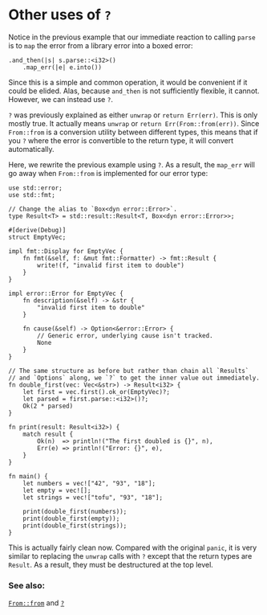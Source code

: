 # Other uses of `?`

Notice in the previous example that our immediate reaction to calling
`parse` is to `map` the error from a library error into a boxed
error:

```rust,ignore
.and_then(|s| s.parse::<i32>()
    .map_err(|e| e.into())
```

Since this is a simple and common operation, it would be convenient if it
could be elided. Alas, because `and_then` is not sufficiently flexible, it
cannot. However, we can instead use `?`.

`?` was previously explained as either `unwrap` or `return Err(err)`.
This is only mostly true. It actually means `unwrap` or
`return Err(From::from(err))`. Since `From::from` is a conversion utility
between different types, this means that if you `?` where the error is
convertible to the return type, it will convert automatically.

Here, we rewrite the previous example using `?`. As a result, the
`map_err` will go away when `From::from` is implemented for our error type:

```rust,editable
use std::error;
use std::fmt;

// Change the alias to `Box<dyn error::Error>`.
type Result<T> = std::result::Result<T, Box<dyn error::Error>>;

#[derive(Debug)]
struct EmptyVec;

impl fmt::Display for EmptyVec {
    fn fmt(&self, f: &mut fmt::Formatter) -> fmt::Result {
        write!(f, "invalid first item to double")
    }
}

impl error::Error for EmptyVec {
    fn description(&self) -> &str {
        "invalid first item to double"
    }

    fn cause(&self) -> Option<&error::Error> {
        // Generic error, underlying cause isn't tracked.
        None
    }
}

// The same structure as before but rather than chain all `Results`
// and `Options` along, we `?` to get the inner value out immediately.
fn double_first(vec: Vec<&str>) -> Result<i32> {
    let first = vec.first().ok_or(EmptyVec)?;
    let parsed = first.parse::<i32>()?;
    Ok(2 * parsed)
}

fn print(result: Result<i32>) {
    match result {
        Ok(n)  => println!("The first doubled is {}", n),
        Err(e) => println!("Error: {}", e),
    }
}

fn main() {
    let numbers = vec!["42", "93", "18"];
    let empty = vec![];
    let strings = vec!["tofu", "93", "18"];

    print(double_first(numbers));
    print(double_first(empty));
    print(double_first(strings));
}
```

This is actually fairly clean now. Compared with the original `panic`, it
is very similar to replacing the `unwrap` calls with `?` except that the
return types are `Result`. As a result, they must be destructured at the
top level.

### See also:

[`From::from`][from] and [`?`][q_mark]

[from]: https://doc.rust-lang.org/std/convert/trait.From.html
[q_mark]: https://doc.rust-lang.org/reference/expressions/operator-expr.html#the-question-mark-operator
